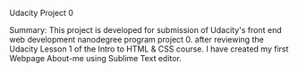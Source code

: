 Udacity Project 0

Summary: This project is developed for submission of Udacity's front end web development nanodegree program project 0.
         after reviewing the Udacity Lesson 1 of the Intro to HTML & CSS course. I have created my first Webpage About-me 
         using Sublime Text editor.

         
